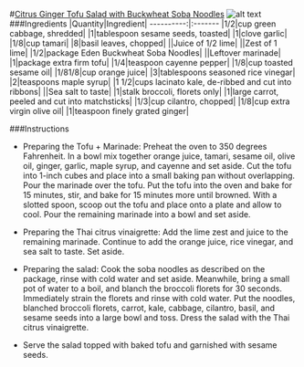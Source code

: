 #[Citrus Ginger Tofu Salad with Buckwheat Soba Noodles](http://food52.com/recipes/23059-citrus-ginger-tofu-salad-with-buckwheat-soba-noodles)
![alt text](https://images.food52.com/K43HAXEa5fTiiA3gqItlzzxMVtA=/753x502/cffe4014-8c2c-4692-87da-e8bed7a7960c--tofu_salad.jpg)
###Ingredients
|Quantity|Ingredient|
----------:|:-------
|1/2|cup green cabbage, shredded|
|1|tablespoon sesame seeds, toasted|
|1|clove garlic|
|1/8|cup tamari|
|8|basil leaves, chopped|
||Juice of 1/2 lime|
||Zest of 1 lime|
|1/2|package Eden Buckwheat Soba Noodles|
||Leftover marinade|
|1|package extra firm tofu|
|1/4|teaspoon cayenne pepper|
|1/8|cup toasted sesame oil|
|1/81/8|cup orange juice|
|3|tablespoons seasoned rice vinegar|
|2|teaspoons maple syrup|
|1 1/2|cups lacinato kale, de-ribbed and cut into ribbons|
||Sea salt to taste|
|1|stalk broccoli, florets only|
|1|large carrot, peeled and cut into matchsticks|
|1/3|cup cilantro, chopped|
|1/8|cup extra virgin olive oil|
|1|teaspoon finely grated ginger|

###Instructions

* Preparing the Tofu + Marinade: Preheat the oven to 350 degrees Fahrenheit. In a bowl mix together orange juice, tamari, sesame oil, olive oil, ginger, garlic, maple syrup, and cayenne and set aside. Cut the tofu into 1-inch cubes and place into a small baking pan without overlapping. Pour the marinade over the tofu. Put the tofu into the oven and bake for 15 minutes, stir, and bake for 15 minutes more until browned. With a slotted spoon, scoop out the tofu and place onto a plate and allow to cool. Pour the remaining marinade into a bowl and set aside.

* Preparing the Thai citrus vinaigrette: Add the lime zest and juice to the remaining marinade. Continue to add the orange juice, rice vinegar, and sea salt to taste. Set aside.

* Preparing the salad: Cook the soba noodles as described on the package, rinse with cold water and set aside. Meanwhile, bring a small pot of water to a boil, and blanch the broccoli florets for 30 seconds. Immediately strain the florets and rinse with cold water. Put the noodles, blanched broccoli florets, carrot, kale, cabbage, cilantro, basil, and sesame seeds into a large bowl and toss. Dress the salad with the Thai citrus vinaigrette.

* Serve the salad topped with baked tofu and garnished with sesame seeds.